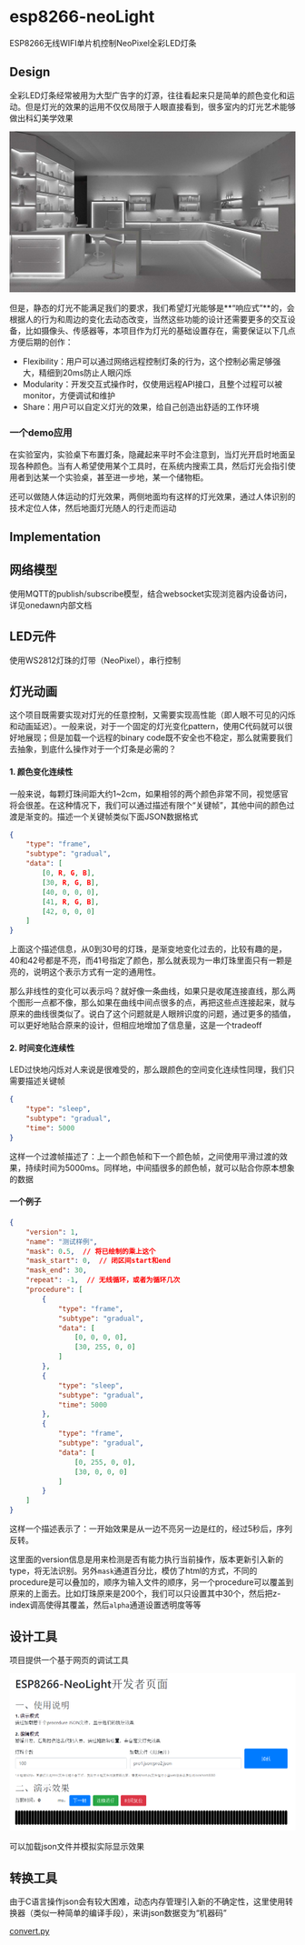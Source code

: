 # esp8266-neoLight

ESP8266无线WIFI单片机控制NeoPixel全彩LED灯条

## Design

全彩LED灯条经常被用为大型广告字的灯源，往往看起来只是简单的颜色变化和运动。但是灯光的效果的运用不仅仅局限于人眼直接看到，很多室内的灯光艺术能够做出科幻美学效果

![](web/img/demo.jpg)

但是，静态的灯光不能满足我们的要求，我们希望灯光能够是**“响应式”**的，会根据人的行为和周边的变化去动态改变，当然这些功能的设计还需要更多的交互设备，比如摄像头、传感器等，本项目作为灯光的基础设置存在，需要保证以下几点方便后期的创作：

- Flexibility：用户可以通过网络远程控制灯条的行为，这个控制必需足够强大，精细到20ms防止人眼闪烁
- Modularity：开发交互式操作时，仅使用远程API接口，且整个过程可以被monitor，方便调试和维护
- Share：用户可以自定义灯光的效果，给自己创造出舒适的工作环境

### 一个demo应用

在实验室内，实验桌下布置灯条，隐藏起来平时不会注意到，当灯光开启时地面呈现各种颜色。当有人希望使用某个工具时，在系统内搜索工具，然后灯光会指引使用者到达某一个实验桌，甚至进一步地，某一个储物柜。

还可以做随人体运动的灯光效果，两侧地面均有这样的灯光效果，通过人体识别的技术定位人体，然后地面灯光随人的行走而运动

## Implementation

## 网络模型

使用MQTT的publish/subscribe模型，结合websocket实现浏览器内设备访问，详见onedawn内部文档

## LED元件

使用WS2812灯珠的灯带（NeoPixel），串行控制

## 灯光动画

这个项目既需要实现对灯光的任意控制，又需要实现高性能（即人眼不可见的闪烁和动画延迟）。一般来说，对于一个固定的灯光变化pattern，使用C代码就可以很好地展现；但是加载一个远程的binary code既不安全也不稳定，那么就需要我们去抽象，到底什么操作对于一个灯条是必需的？

#### 1. 颜色变化连续性

一般来说，每颗灯珠间距大约1~2cm，如果相邻的两个颜色非常不同，视觉感官将会很差。在这种情况下，我们可以通过描述有限个“关键帧”，其他中间的颜色过渡是渐变的。描述一个关键帧类似下面JSON数据格式

```json
{
    "type": "frame",
    "subtype": "gradual",
    "data": [
        [0, R, G, B],
        [30, R, G, B],
        [40, 0, 0, 0],
        [41, R, G, B],
        [42, 0, 0, 0]
    ]
}
```

上面这个描述信息，从0到30号的灯珠，是渐变地变化过去的，比较有趣的是，40和42号都是不亮，而41号指定了颜色，那么就表现为一串灯珠里面只有一颗是亮的，说明这个表示方式有一定的通用性。

那么非线性的变化可以表示吗？就好像一条曲线，如果只是收尾连接直线，那么两个图形一点都不像，那么如果在曲线中间点很多的点，再把这些点连接起来，就与原来的曲线很类似了。说白了这个问题就是人眼辨识度的问题，通过更多的插值，可以更好地贴合原来的设计，但相应地增加了信息量，这是一个tradeoff

#### 2. 时间变化连续性

LED过快地闪烁对人来说是很难受的，那么跟颜色的空间变化连续性同理，我们只需要描述关键帧

```json
{
    "type": "sleep",
    "subtype": "gradual",
    "time": 5000
}
```

这样一个过渡帧描述了：上一个颜色帧和下一个颜色帧，之间使用平滑过渡的效果，持续时间为5000ms。同样地，中间插很多的颜色帧，就可以贴合你原本想象的数据

#### 一个例子

```json
{
    "version": 1,
    "name": "测试样例",
    "mask": 0.5,  // 将已绘制的乘上这个
    "mask_start": 0,  // 闭区间start和end
    "mask_end": 30,
    "repeat": -1,  // 无线循环，或者为循环几次
    "procedure": [
        {
            "type": "frame",
            "subtype": "gradual",
            "data": [
                [0, 0, 0, 0],
                [30, 255, 0, 0]
            ]
        },
        {
            "type": "sleep",
            "subtype": "gradual",
            "time": 5000
        },
        {
            "type": "frame",
            "subtype": "gradual",
            "data": [
                [0, 255, 0, 0],
                [30, 0, 0, 0]
            ]
        }
    ]
}
```

这样一个描述表示了：一开始效果是从一边不亮另一边是红的，经过5秒后，序列反转。

这里面的version信息是用来检测是否有能力执行当前操作，版本更新引入新的type，将无法识别。另外`mask`通道百分比，模仿了html的方式，不同的procedure是可以叠加的，顺序为输入文件的顺序，另一个procedure可以覆盖到原来的上面去。比如灯珠原来是200个，我们可以只设置其中30个，然后把z-index调高使得其覆盖，然后`alpha`通道设置透明度等等

## 设计工具

项目提供一个基于网页的调试工具

![](web/img/devtool1.png)

可以加载json文件并模拟实际显示效果

## 转换工具

由于C语言操作json会有较大困难，动态内存管理引入新的不确定性，这里使用转换器（类似一种简单的编译手段），来讲json数据变为“机器码”

[convert.py](convert.py)

```python

```

